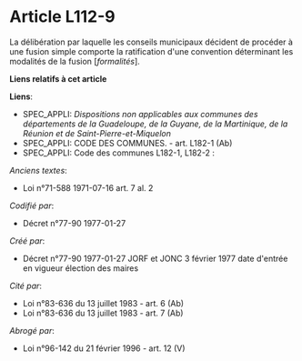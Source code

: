 # Article L112-9

La délibération par laquelle les conseils municipaux décident de procéder à une fusion simple comporte la ratification d'une
convention déterminant les modalités de la fusion [*formalités*].

**Liens relatifs à cet article**

**Liens**:

  - SPEC_APPLI: *Dispositions non applicables aux communes des départements de la Guadeloupe, de la Guyane, de la Martinique, de la Réunion et de Saint-Pierre-et-Miquelon*
  - SPEC_APPLI: CODE DES COMMUNES. - art. L182-1 (Ab)
  - SPEC_APPLI: Code des communes L182-1, L182-2 :

_Anciens textes_:

  - Loi n°71-588 1971-07-16 art. 7 al. 2

_Codifié par_:

  - Décret n°77-90 1977-01-27

_Créé par_:

  - Décret n°77-90 1977-01-27 JORF et JONC 3 février 1977 date d'entrée en vigueur élection des maires

_Cité par_:

  - Loi n°83-636 du 13 juillet 1983 - art. 6 (Ab)
  - Loi n°83-636 du 13 juillet 1983 - art. 7 (Ab)

_Abrogé par_:

  - Loi n°96-142 du 21 février 1996 - art. 12 (V)
